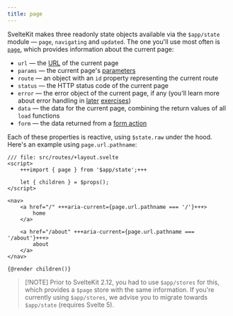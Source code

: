 ```yaml
---
title: page
---
```


SvelteKit makes three readonly state objects available via the `$app/state` module — `page`, `navigating` and `updated`. The one you'll use most often is [`page`](/docs/kit/@sveltejs-kit#Page), which provides information about the current page:

- `url` — the [URL](https://developer.mozilla.org/en-US/docs/Web/API/URL) of the current page
- `params` — the current page's [parameters](params)
- `route` — an object with an `id` property representing the current route
- `status` — the HTTP status code of the current page
- `error` — the error object of the current page, if any (you'll learn more about error handling in [later](error-basics) [exercises](handleerror))
- `data` — the data for the current page, combining the return values of all `load` functions
- `form` — the data returned from a [form action](the-form-element)

Each of these properties is reactive, using `$state.raw` under the hood. Here's an example using `page.url.pathname`:

```svelte
/// file: src/routes/+layout.svelte
<script>
	+++import { page } from '$app/state';+++

	let { children } = $props();
</script>

<nav>
	<a href="/" +++aria-current={page.url.pathname === '/'}+++>
		home
	</a>

	<a href="/about" +++aria-current={page.url.pathname === '/about'}+++>
		about
	</a>
</nav>

{@render children()}
```

> [!NOTE] Prior to SvelteKit 2.12, you had to use `$app/stores` for this, which provides a `$page` store with the same information. If you're currently using `$app/stores`, we advise you to migrate towards `$app/state` (requires Svelte 5).

